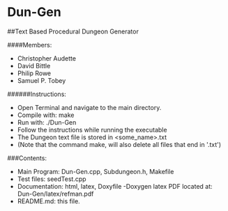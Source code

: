 Dun-Gen
=======

##Text Based Procedural Dungeon Generator

####Members:
- Christopher Audette
- David Bittle
- Philip Rowe
- Samuel P. Tobey

######Instructions:
- Open Terminal and navigate to the main directory.
- Compile with: make
- Run with: ./Dun-Gen
- Follow the instructions while running the executable
- The Dungeon text file is stored in \<some_name\>.txt
- (Note that the command make, will also delete all files that end in '.txt')

###Contents:
- Main Program: Dun-Gen.cpp, Subdungeon.h, Makefile
- Test files: seedTest.cpp
- Documentation: html, latex, Doxyfile
	-Doxygen latex PDF located at: Dun-Gen/latex/refman.pdf
- README.md: this file.

